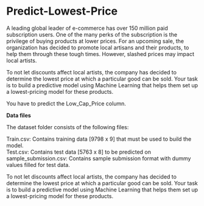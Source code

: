 # Predict-Lowest-Price

A leading global leader of e-commerce has over 150 million paid subscription users. One of the many perks of the subscription is the privilege of buying products at lower prices. For an upcoming sale, the organization has decided to promote local artisans and their products, to help them through these tough times. However, slashed prices may impact local artists.

To not let discounts affect local artists, the company has decided to determine the lowest price at which a particular good can be sold. Your task is to build a predictive model using Machine Learning that helps them set up a lowest-pricing model for these products.

You have to predict the Low_Cap_Price column.  

**Data files**

The dataset folder consists of the following files:

Train.csv: Contains training data [9798 x 9] that must be used to build the model.  
Test.csv: Contains test data [5763 x 8] to be predicted on  
sample_submission.csv: Contains sample submission format with dummy values filled for test data.  
  
To not let discounts affect local artists, the company has decided to determine the lowest price at which a particular good can be sold. Your task is to build a predictive model using Machine Learning that helps them set up a lowest-pricing model for these products. 
